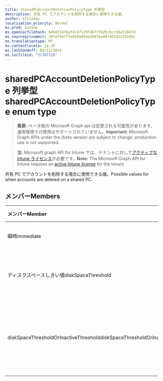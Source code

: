 ```yaml
---
title: sharedPCAccountDeletionPolicyType 列挙型
description: 共有 PC でアカウントを削除する場合に使用できる値。
author: tfitzmac
localization_priority: Normal
ms.prod: Intune
ms.openlocfilehash: 6db021476afdc47129fd677702bc6cc58af204fd
ms.sourcegitcommit: 20fef447f7e658a454a3887ea49746142c22e45c
ms.translationtype: MT
ms.contentlocale: ja-JP
ms.lasthandoff: 04/11/2019
ms.locfileid: "31787128"
---
```

# <a name="sharedpcaccountdeletionpolicytype-enum-type"></a><span data-ttu-id="62eda-103">sharedPCAccountDeletionPolicyType 列挙型</span><span class="sxs-lookup"><span data-stu-id="62eda-103">sharedPCAccountDeletionPolicyType enum type</span></span>

> <span data-ttu-id="62eda-104">**重要:** ベータ版の Microsoft Graph api は変更される可能性があります。運用環境での使用はサポートされていません。</span><span class="sxs-lookup"><span data-stu-id="62eda-104">**Important:** Microsoft Graph APIs under the /beta version are subject to change; production use is not supported.</span></span>

> <span data-ttu-id="62eda-105">**注:** Microsoft graph API for Intune では、テナントに対して[アクティブな intune ライセンス](https://go.microsoft.com/fwlink/?linkid=839381)が必要です。</span><span class="sxs-lookup"><span data-stu-id="62eda-105">**Note:** The Microsoft Graph API for Intune requires an [active Intune license](https://go.microsoft.com/fwlink/?linkid=839381) for the tenant.</span></span>

<span data-ttu-id="62eda-106">共有 PC でアカウントを削除する場合に使用できる値。</span><span class="sxs-lookup"><span data-stu-id="62eda-106">Possible values for when accounts are deleted on a shared PC.</span></span>

## <a name="members"></a><span data-ttu-id="62eda-107">メンバー</span><span class="sxs-lookup"><span data-stu-id="62eda-107">Members</span></span>
|<span data-ttu-id="62eda-108">メンバー</span><span class="sxs-lookup"><span data-stu-id="62eda-108">Member</span></span>|<span data-ttu-id="62eda-109">値</span><span class="sxs-lookup"><span data-stu-id="62eda-109">Value</span></span>|<span data-ttu-id="62eda-110">説明</span><span class="sxs-lookup"><span data-stu-id="62eda-110">Description</span></span>|
|:---|:---|:---|
|<span data-ttu-id="62eda-111">瞬時</span><span class="sxs-lookup"><span data-stu-id="62eda-111">immediate</span></span>|<span data-ttu-id="62eda-112">.0</span><span class="sxs-lookup"><span data-stu-id="62eda-112">0</span></span>|<span data-ttu-id="62eda-113">すぐに削除します。</span><span class="sxs-lookup"><span data-stu-id="62eda-113">Delete immediately.</span></span>|
|<span data-ttu-id="62eda-114">ディスクスペースしきい値</span><span class="sxs-lookup"><span data-stu-id="62eda-114">diskSpaceThreshold</span></span>|<span data-ttu-id="62eda-115">1-d</span><span class="sxs-lookup"><span data-stu-id="62eda-115">1</span></span>|<span data-ttu-id="62eda-116">ディスク容量のしきい値で削除します。</span><span class="sxs-lookup"><span data-stu-id="62eda-116">Delete at disk space threshold.</span></span>|
|<span data-ttu-id="62eda-117">diskSpaceThresholdOrInactiveThreshold</span><span class="sxs-lookup"><span data-stu-id="62eda-117">diskSpaceThresholdOrInactiveThreshold</span></span>|<span data-ttu-id="62eda-118">pbm-2</span><span class="sxs-lookup"><span data-stu-id="62eda-118">2</span></span>|<span data-ttu-id="62eda-119">ディスク容量のしきい値または非アクティブなしきい値での削除。</span><span class="sxs-lookup"><span data-stu-id="62eda-119">Delete at disk space threshold or inactive threshold.</span></span>|





